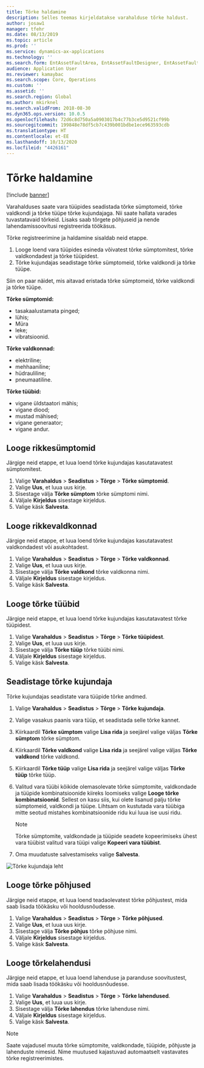 ```yaml
---
title: Tõrke haldamine
description: Selles teemas kirjeldatakse varahalduse tõrke haldust.
author: josaw1
manager: tfehr
ms.date: 08/13/2019
ms.topic: article
ms.prod: ''
ms.service: dynamics-ax-applications
ms.technology: ''
ms.search.form: EntAssetFaultArea, EntAssetFaultDesigner, EntAssetFaultCopyFromObjectType, EntAssetFaultRemedy, EntAssetObjectFaultRelationRequestInfoPart, EntAssetObjectFaultRelationWorkOrderInfoPart, EntAssetFaultCreateCombinations, EntAssetObjectFaultSymptom, EntAssetObjectFaultSymptomListPage, EntAssetFaultType, EntAssetFaultSymptom, EntAssetFaultCause
audience: Application User
ms.reviewer: kamaybac
ms.search.scope: Core, Operations
ms.custom: ''
ms.assetid: ''
ms.search.region: Global
ms.author: mkirknel
ms.search.validFrom: 2018-08-30
ms.dyn365.ops.version: 10.0.5
ms.openlocfilehash: 72d6c8d750a5a0903017b4c77b3ce5d9521cf99b
ms.sourcegitcommit: 199848e78df5cb7c439b001bdbe1ece963593cdb
ms.translationtype: HT
ms.contentlocale: et-EE
ms.lasthandoff: 10/13/2020
ms.locfileid: "4426161"
---
```

# <a name="fault-management"></a>Tõrke haldamine

[!include [banner](../../includes/banner.md)]

 

Varahalduses saate vara tüüpides seadistada tõrke sümptomeid, tõrke valdkondi ja tõrke tüüpe tõrke kujundajaga. Nii saate hallata varades tuvastatavaid tõrkeid. Lisaks saab tõrgete põhjuseid ja nende lahendamissoovitusi registreerida töökäsus.

Tõrke registreerimine ja haldamine sisaldab neid etappe.

1. Looge loend vara tüüpides esineda võivatest tõrke sümptomitest, tõrke valdkondadest ja tõrke tüüpidest.
2. Tõrke kujundajas seadistage tõrke sümptomeid, tõrke valdkondi ja tõrke tüüpe.

Siin on paar näidet, mis aitavad eristada tõrke sümptomeid, tõrke valdkondi ja tõrke tüüpe.

**Tõrke sümptomid:**

- tasakaalustamata pinged;
- lühis;
- Müra
- leke;
- vibratsioonid.

**Tõrke valdkonnad:**

- elektriline;
- mehhaaniline;
- hüdrauliline;
- pneumaatiline.

**Tõrke tüübid:**

- vigane üldstaatori mähis;
- vigane diood;
- mustad mähised;
- vigane generaator;
- vigane andur.

## <a name="create-fault-symptoms"></a>Looge rikkesümptomid

Järgige neid etappe, et luua loend tõrke kujundajas kasutatavatest sümptomitest.

1. Valige **Varahaldus** \> **Seadistus** \> **Tõrge** \> **Tõrke sümptomid**.
2. Valige **Uus**, et luua uus kirje.
3. Sisestage välja **Tõrke sümptom** tõrke sümptomi nimi.
4. Väljale **Kirjeldus** sisestage kirjeldus.
5. Valige käsk **Salvesta**.

## <a name="create-fault-areas"></a>Looge rikkevaldkonnad

Järgige neid etappe, et luua loend tõrke kujundajas kasutatavatest valdkondadest või asukohtadest.

1. Valige **Varahaldus** \> **Seadistus** \> **Tõrge** \> **Tõrke valdkonnad**.
2. Valige **Uus**, et luua uus kirje.
3. Sisestage välja **Tõrke valdkond** tõrke valdkonna nimi.
4. Väljale **Kirjeldus** sisestage kirjeldus.
5. Valige käsk **Salvesta**.

## <a name="create-fault-types"></a>Looge tõrke tüübid

Järgige neid etappe, et luua loend tõrke kujundajas kasutatavatest tõrke tüüpidest.

1. Valige **Varahaldus** \> **Seadistus** \> **Tõrge** \> **Tõrke tüüpidest**.
2. Valige **Uus**, et luua uus kirje.
3. Sisestage välja **Tõrke tüüp** tõrke tüübi nimi.
4. Väljale **Kirjeldus** sisestage kirjeldus.
5. Valige käsk **Salvesta**.

## <a name="set-up-the-fault-designer"></a>Seadistage tõrke kujundaja

Tõrke kujundajas seadistate vara tüüpide tõrke andmed.

1. Valige **Varahaldus** \> **Seadistus** \> **Tõrge** \> **Tõrke kujundaja**.
2. Valige vasakus paanis vara tüüp, et seadistada selle tõrke kannet.
3. Kiirkaardil **Tõrke sümptom** valige **Lisa rida** ja seejärel valige väljas **Tõrke sümptom** tõrke sümptom.
4. Kiirkaardil **Tõrke valdkond** valige **Lisa rida** ja seejärel valige väljas **Tõrke valdkond** tõrke valdkond.
5. Kiirkaardil **Tõrke tüüp** valige **Lisa rida** ja seejärel valige väljas **Tõrke tüüp** tõrke tüüp.
6. Valitud vara tüübi kõikide olemasolevate tõrke sümptomite, valdkondade ja tüüpide kombinatsioonide kiireks loomiseks valige **Looge tõrke kombinatsioonid**. Sellest on kasu siis, kui olete lisanud palju tõrke sümptomeid, valdkondi ja tüüpe. Lihtsam on kustutada vara tüübiga mitte seotud mistahes kombinatsioonide ridu kui luua ise uusi ridu.

    > [!NOTE]
    > Tõrke sümptomite, valdkondade ja tüüpide seadete kopeerimiseks ühest vara tüübist valitud vara tüüpi valige **Kopeeri vara tüübist**.

7. Oma muudatuste salvestamiseks valige **Salvesta**.

![Tõrke kujundaja leht](media/21-setup-for-work-orders.png)

## <a name="create-fault-causes"></a>Looge tõrke põhjused

Järgige neid etappe, et luua loend teadaolevatest tõrke põhjustest, mida saab lisada töökäsku või hooldusnõudesse.

1. Valige **Varahaldus** \> **Seadistus** \> **Tõrge** \> **Tõrke põhjused**.
2. Valige **Uus**, et luua uus kirje.
3. Sisestage välja **Tõrke põhjus** tõrke põhjuse nimi.
4. Väljale **Kirjeldus** sisestage kirjeldus.
5. Valige käsk **Salvesta**.

## <a name="create-fault-remedies"></a>Looge tõrkelahendusi

Järgige neid etappe, et luua loend lahenduse ja paranduse soovitustest, mida saab lisada töökäsku või hooldusnõudesse.

1. Valige **Varahaldus** \> **Seadistus** \> **Tõrge** \> **Tõrke lahendused**.
2. Valige **Uus**, et luua uus kirje.
3. Sisestage välja **Tõrke lahendus** tõrke lahenduse nimi.
4. Väljale **Kirjeldus** sisestage kirjeldus.
5. Valige käsk **Salvesta**.

> [!NOTE]
> Saate vajadusel muuta tõrke sümptomite, valdkondade, tüüpide, põhjuste ja lahenduste nimesid. Nime muutused kajastuvad automaatselt vastavates tõrke registreerimistes.
